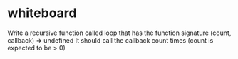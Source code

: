 # whiteboard

Write a recursive function called loop that has the function signature (count, callback) => undefined It should call the callback count times (count is expected to be > 0)